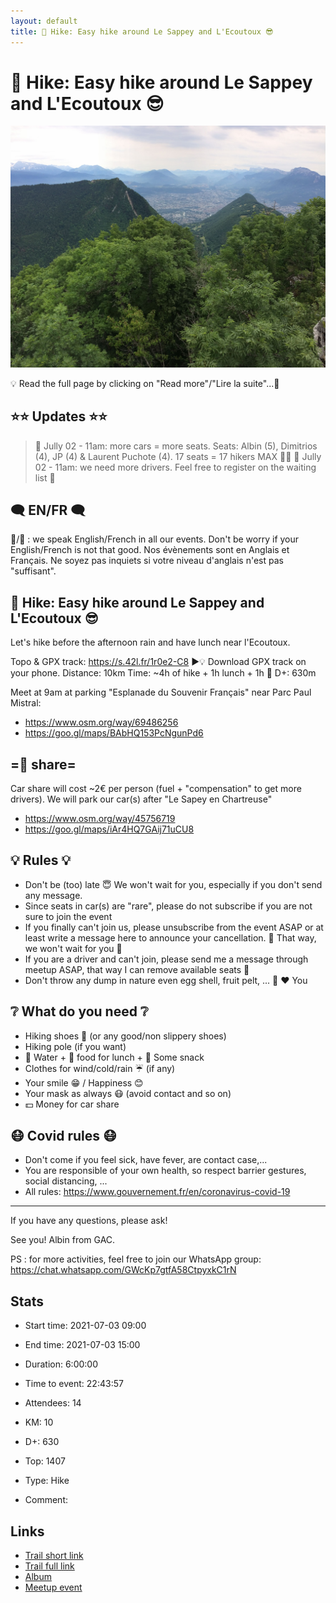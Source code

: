 ```yaml
---
layout: default
title: 🥾 Hike: Easy hike around Le Sappey and L'Ecoutoux 😎
---
```


# 🥾 Hike: Easy hike around Le Sappey and L'Ecoutoux 😎

![2021-07-03](/Stats/img/orig/2021-07-03.jpg)

💡 Read the full page by clicking on "Read more"/"Lire la suite"...💜

## ⭐⭐ Updates ⭐⭐
> 📅 Jully 02 - 11am: more cars = more seats. Seats: Albin (5), Dimitrios (4), JP (4) & Laurent Puchote (4). 17 seats = 17 hikers MAX 🚶‍♂️
> 📅 Jully 02 - 11am: we need more drivers. Feel free to register on the waiting list 🤩

## 🗨️ EN/FR 🗨️
🦅/🐓 : we speak English/French in all our events. Don't be worry if your English/French is not that good. Nos évènements sont en Anglais et Français. Ne soyez pas inquiets si votre niveau d'anglais n'est pas "suffisant".

## 🥾 Hike: Easy hike around Le Sappey and L'Ecoutoux 😎
Let's hike before the afternoon rain and have lunch near l'Ecoutoux.

Topo & GPX track: https://s.42l.fr/1r0e2-C8
▶💡 Download GPX track on your phone.
Distance: 10km
Time: ~4h of hike + 1h lunch + 1h 🚗
D+: 630m

Meet at 9am at parking "Esplanade du Souvenir Français" near Parc Paul Mistral:
- https://www.osm.org/way/69486256
- https://goo.gl/maps/BAbHQ153PcNgunPd6

## =🚗 share=
Car share will cost ~2€ per person (fuel + "compensation" to get more drivers).
We will park our car(s) after "Le Sapey en Chartreuse"
- https://www.osm.org/way/45756719
- https://goo.gl/maps/iAr4HQ7GAij71uCU8

## 💡 Rules 💡
- Don't be (too) late 😇 We won't wait for you, especially if you don't send any message.
- Since seats in car(s) are "rare", please do not subscribe if you are not sure to join the event
- If you finally can't join us, please unsubscribe from the event ASAP or at least write a message here to announce your cancellation. 💜 That way, we won't wait for you 💜
- If you are a driver and can't join, please send me a message through meetup ASAP, that way I can remove available seats 🚗
- Don't throw any dump in nature even egg shell, fruit pelt, ... 🌳 ❤️ You

## ❔ What do you need ❔
- Hiking shoes 🥾 (or any good/non slippery shoes)
- Hiking pole (if you want)
- 🧃 Water + 🥕 food for lunch + 🍫 Some snack
- Clothes for wind/cold/rain ☔ (if any)
- Your smile 😁 / Happiness 😊
- Your mask as always 😷 (avoid contact and so on)
- 💵 Money for car share

## 😷 Covid rules 😷
- Don't come if you feel sick, have fever, are contact case,...
- You are responsible of your own health, so respect barrier gestures, social distancing, ...
- All rules: https://www.gouvernement.fr/en/coronavirus-covid-19

-----------------------
If you have any questions, please ask!

See you! Albin from GAC.

PS : for more activities, feel free to join our WhatsApp group: https://chat.whatsapp.com/GWcKp7gtfA58CtpyxkC1rN

## Stats

- Start time: 2021-07-03 09:00
- End time: 2021-07-03 15:00
- Duration: 6:00:00
- Time to event: 22:43:57
- Attendees: 14

- KM: 10
- D+: 630
- Top: 1407
- Type: Hike
- Comment: 

## Links

- [Trail short link](https://s.42l.fr/1r0e2-C8)
- [Trail full link]()
- [Album](https://binnette.github.io/GacImg2021/2021-07-03-🥾-Hike-Easy-hike-around-Le-Sappey-and-LEcoutoux-😎.html)
- [Meetup event](https://www.meetup.com/grenoble-adventure-club-english-french/events/279213815/)
